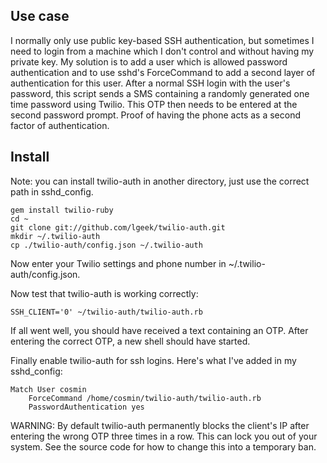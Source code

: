 Use case
--------

I normally only use public key-based SSH authentication, but sometimes I need to login from a machine which I don't control and without having my private key. My solution is to add a user which is allowed password authentication and to use sshd's ForceCommand to add a second layer of authentication for this user. After a normal SSH login with the user's password, this script sends a SMS containing a randomly generated one time password using Twilio. This OTP then needs to be entered at the second password prompt. Proof of having the phone acts as a second factor of authentication.

Install
-------

Note: you can install twilio-auth in another directory, just use the correct path in sshd_config.

    gem install twilio-ruby
    cd ~
    git clone git://github.com/lgeek/twilio-auth.git
    mkdir ~/.twilio-auth
    cp ./twilio-auth/config.json ~/.twilio-auth
    
Now enter your Twilio settings and phone number in ~/.twilio-auth/config.json.

Now test that twilio-auth is working correctly:

    SSH_CLIENT='0' ~/twilio-auth/twilio-auth.rb

If all went well, you should have received a text containing an OTP. After entering the correct OTP, a new shell should have started.

Finally enable twilio-auth for ssh logins. Here's what I've added in my sshd_config:

    Match User cosmin
	    ForceCommand /home/cosmin/twilio-auth/twilio-auth.rb
	    PasswordAuthentication yes

WARNING: By default twilio-auth permanently blocks the client's IP after entering the wrong OTP three times in a row. This can lock you out of your system. See the source code for how to change this into a temporary ban.
